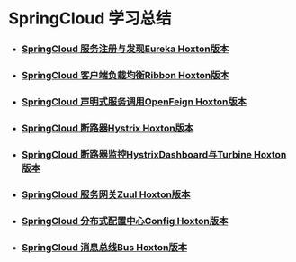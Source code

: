# SpringCloud 学习总结
- ### [SpringCloud 服务注册与发现Eureka Hoxton版本](http://https://blog.csdn.net/qq_28812311/article/details/104299286 "SpringCloud 服务注册与发现Eureka Hoxton版本")
- ### [SpringCloud 客户端负载均衡Ribbon Hoxton版本](https://blog.csdn.net/qq_28812311/article/details/104383801 "SpringCloud 客户端负载均衡Ribbon Hoxton版本")
- ### [SpringCloud 声明式服务调用OpenFeign Hoxton版本](https://blog.csdn.net/qq_28812311/article/details/104432530 "SpringCloud 声明式服务调用OpenFeign Hoxton版本")
- ### [SpringCloud 断路器Hystrix Hoxton版本](https://blog.csdn.net/qq_28812311/article/details/104522743 "SpringCloud 断路器Hystrix Hoxton版本")
- ### [SpringCloud 断路器监控HystrixDashboard与Turbine Hoxton版本](https://blog.csdn.net/qq_28812311/article/details/104553480 "SpringCloud 断路器监控HystrixDashboard与Turbine Hoxton版本")
- ### [SpringCloud 服务网关Zuul Hoxton版本](https://blog.csdn.net/qq_28812311/article/details/104598071 "SpringCloud 服务网关Zuul Hoxton版本")
- ### [SpringCloud 分布式配置中心Config Hoxton版本](https://blog.csdn.net/qq_28812311/article/details/104749955 "SpringCloud 分布式配置中心Config Hoxton版本")
- ### [SpringCloud 消息总线Bus Hoxton版本](https://blog.csdn.net/qq_28812311/article/details/104844608 "SpringCloud 消息总线Bus Hoxton版本")